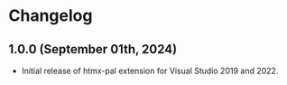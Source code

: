 # Changelog

## 1.0.0 (September 01th, 2024)

- Initial release of htmx-pal extension for Visual Studio 2019 and 2022.